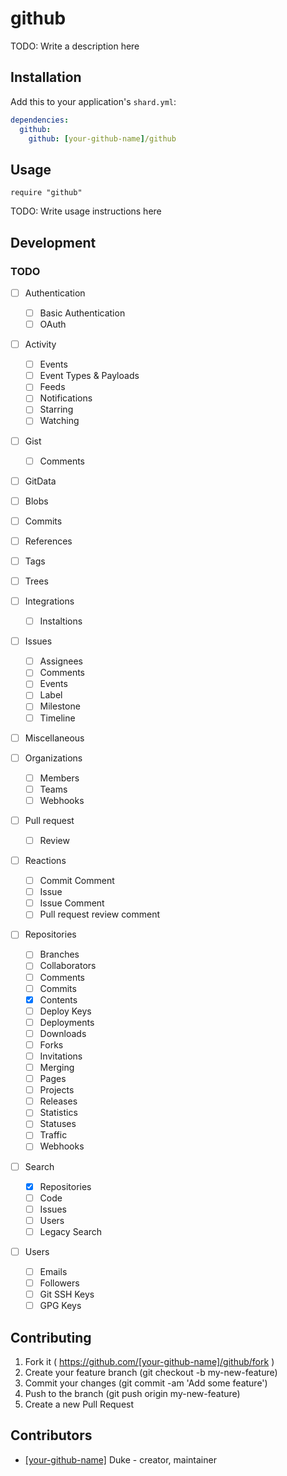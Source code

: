 # github

TODO: Write a description here

## Installation


Add this to your application's `shard.yml`:

```yaml
dependencies:
  github:
    github: [your-github-name]/github
```


## Usage


```crystal
require "github"
```


TODO: Write usage instructions here

## Development

### TODO

- [ ] Authentication
  - [ ] Basic Authentication
  - [ ] OAuth

- [ ] Activity
  - [ ] Events
  - [ ] Event Types & Payloads
  - [ ] Feeds
  - [ ] Notifications
  - [ ] Starring
  - [ ] Watching

- [ ] Gist
  - [ ] Comments

- [ ] GitData
 - [ ] Blobs
 - [ ] Commits
 - [ ] References
 - [ ] Tags
 - [ ] Trees

- [ ] Integrations
  - [ ] Instaltions

- [ ] Issues
  - [ ] Assignees
  - [ ] Comments
  - [ ] Events
  - [ ] Label
  - [ ] Milestone
  - [ ] Timeline

- [ ] Miscellaneous

- [ ] Organizations
  - [ ] Members
  - [ ] Teams
  - [ ] Webhooks

- [ ] Pull request
  - [ ] Review

- [ ] Reactions
  - [ ] Commit Comment
  - [ ] Issue
  - [ ] Issue Comment
  - [ ] Pull request review comment

- [ ] Repositories
  - [ ] Branches
  - [ ] Collaborators
  - [ ] Comments
  - [ ] Commits
  - [x] Contents
  - [ ] Deploy Keys
  - [ ] Deployments
  - [ ] Downloads
  - [ ] Forks
  - [ ] Invitations
  - [ ] Merging
  - [ ] Pages
  - [ ] Projects
  - [ ] Releases
  - [ ] Statistics
  - [ ] Statuses
  - [ ] Traffic
  - [ ] Webhooks

- [ ] Search
  - [x] Repositories
  - [ ] Code
  - [ ] Issues
  - [ ] Users
  - [ ] Legacy Search

- [ ] Users
  - [ ] Emails
  - [ ] Followers
  - [ ] Git SSH Keys
  - [ ] GPG Keys

## Contributing

1. Fork it ( https://github.com/[your-github-name]/github/fork )
2. Create your feature branch (git checkout -b my-new-feature)
3. Commit your changes (git commit -am 'Add some feature')
4. Push to the branch (git push origin my-new-feature)
5. Create a new Pull Request

## Contributors

- [[your-github-name]](https://github.com/[your-github-name]) Duke - creator, maintainer
